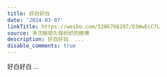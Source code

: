 ```yaml
---
title: 好白好白
date: '2024-03-07'
linkTitle: https://weibo.com/5286768287/O3WwEcC7L
source: 多次婉拒久保织织的微博
description: 好白好白  ...
disable_comments: true
---
```

好白好白  ...
